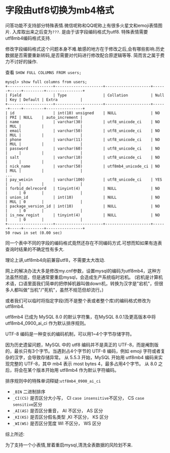# 字段由utf8切换为mb4格式

问答功能不支持部分特殊表情.微信呢称和QQ呢称上有很多火星文和emoji表情图片. 入库取出来之后变为`???`. 是由于该字段编码格式为utf8. 特殊表情需要utf8mb4编码格式支持.

修改字段编码格式这个问题本身不难.敏感的地方在于修改之后,会有哪些影响.历史数据是否需要重新转码,是否需要对代码进行修改配合原逻辑等等. 简而言之属于费力不讨好的操作.

查看 `SHOW FULL COLUMNS FROM users;`  

    mysql> show full columns from users;
    +--------------------+---------------------+--------------------+------+-----+---------+----------------+
    | Field              | Type                | Collation          | Null | Key | Default | Extra          |
    +--------------------+---------------------+--------------------+------+-----+---------+----------------+
    | id                 | int(10) unsigned    | NULL               | NO   | PRI | NULL    | auto_increment |
    | name               | varchar(30)         | utf8_unicode_ci    | NO   | MUL |         |                |
    | email              | varchar(50)         | utf8_unicode_ci    | NO   | MUL |         |                |
    | phone              | varchar(11)         | utf8_unicode_ci    | NO   | MUL |         |                |
    | password           | varchar(60)         | utf8_unicode_ci    | NO   |     |         |                |
    | salt               | varchar(10)         | utf8_unicode_ci    | NO   |     |         |                |
    | nick_name          | varchar(50)         | utf8mb4_unicode_ci | NO   | MUL |         |                |
    ...
    | pay_weixin         | varchar(100)        | utf8_unicode_ci    | YES  |     |         |                |
    | forbid_delrecord   | tinyint(4)          | NULL               | NO   |     | 0       |                |
    | union_id           | int(10)             | NULL               | NO   | MUL | 0       |                |
    | package_version_id | int(10)             | NULL               | NO   |     | 0       |                |
    | is_new_regist      | tinyint(4)          | NULL               | NO   |     | 0       |                |
    +--------------------+---------------------+--------------------+------+-----+---------+----------------+
    50 rows in set (0.00 sec)
    
同一个表中不同的字段的编码格式竟然还存在不同编码方式.可想而知如果有连表查询时结果的不确定性有多大.

理论上讲,utf8mb4向前兼容utf8，不需要太大改动.

网上的解决办法大多是修改my.cnf参数，设置mysql的编码为utf8mb4，这种方法虽然彻底，但是通常要重启mysql，会造成生产系统临时宕机。
(宕机是计算机术语，口语里面我们简单的把停掉机器叫做down机，转换为汉字是"宕机"，但很多人都叫做"当机"/"死机"，虽然不规范但却流行。)

或者我们可以临时将指定字段(而不是整个表或者整个库)的编码格式修改为utf8mb4.

utf8mb4 已成为 MySQL 8.0 的默认字符集，在MySQL 8.0.1及更高版本中将 utf8mb4_0900_ai_ci 作为默认排序规则。

UTF-8 编码是一种变长的编码机制，可以用1~4个字节存储字符。

因为历史遗留问题，MySQL 中的 utf8 编码并不是真正的 UTF-8，而是阉割版的，最长只有3个字节。当遇到占4个字节的 UTF-8 编码，例如 emoji 字符或者复杂的汉字，会导致存储异常。
从 5.5.3 开始，MySQL 开始用 utf8mb4 编码来实现完整的 UTF-8，其中 mb4 表示 most bytes 4，最多占用4个字节。
从 8.0 之后，将会在某个版本开始用 utf8mb4 作为默认字符编码。

排序规则中的特殊单词释疑:`utf8mb4_0900_ai_ci`

 - `_BIN` 二进制排序
 - `_CI(CS)` 是否区分大小写， CI `case insensitive`不区分， CS `case sensitive`区分
 - `_AI(AS)` 是否区分重音， AI 不区分， AS 区分
 - `_KI(KS)` 是否区分假名类型 ,KI 不区分， KS 区分
 - `_WI(WS)` 是否区分宽度 WI 不区分， WS 区分

综上所述:

为了支持一个小表情,冒着重启mysql,清洗全表数据的风险划不来.   

